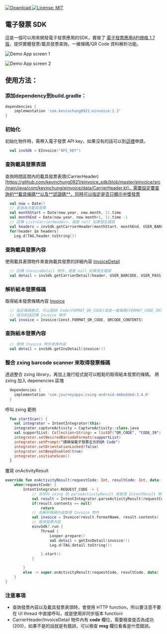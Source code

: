 [ ![Download](https://api.bintray.com/packages/kevinchung0921/Maven/einvoice_sdk/images/download.svg?version=1.3) ](https://bintray.com/kevinchung0921/Maven/einvoice_sdk/1.3/link)
[![License: MIT](https://img.shields.io/badge/License-MIT-yellow.svg)](https://opensource.org/licenses/MIT)

## 電子發票 SDK
這是一個可以用來開發電子發票應用的SDK，實做了 [電子發票應用API規格 1.7 版](https://www.einvoice.nat.gov.tw/home/DownLoad?fileName=1510206773173_0.pdf)，提供實體發票/載具發票查詢，一維條碼/QR Code 資料解析功能。


![Demo App screen 1](https://drive.google.com/uc?export=view&id=1-2JvgN3avYLnTfmDb2kjp8DPrHg9eveD)

![Demo App screen 2](https://drive.google.com/uc?export=view&id=172hO_1-Q8v70Exp7RipYOTotTtvK7SXu)


## 使用方法：

### 添加dependency到build.gradle：

```groovy
dependencies {
    implementation 'com.kevinchung0921:einvoice:1.3'
}
```
### 初始化

初始化物件時，需帶入電子發票 API key，如果沒有的話可以到[這裡](https://www.einvoice.nat.gov.tw/APCONSUMER/BTC605W/)申請。
```kotlin
  val invSdk = EInvoice("API_KEY")
```


### 查詢載具發票表頭

查詢時間區間內的載具發票表頭(CarrierHeader)[https://github.com/kevinchung0921/einvoice_sdk/blob/master/einvoice/src/main/java/com/kevinchung/einvoice/data/CarrierHeader.kt]，需要設定要查詢的**載具條碼**以及**認證碼**，同時可以指定是否只顯示中獎發票

```kotlin
  val now = Date()
  // 查詢本月載具發票
  val monthStart = Date(now.year, now.month, 1).time
  val monthEnd = Date(now.year, now.month+1, 1).time -1
  // 回傳 List<CarrierHeader>，或是 null 如果發生錯誤
  val headers = invSdk.getCarrierHeader(monthStart, monthEnd, USER_BARCODE, USER_PASS, false)
  for(header in headers)
    Log.d(TAG,header.toString())
```

### 查詢載具發票內容
使用載具表頭物件來查詢載具發票的詳細內容 [InvoiceDetail](https://github.com/kevinchung0921/einvoice_sdk/blob/master/einvoice/src/main/java/com/kevinchung/einvoice/data/InvoiceDetail.kt)
```kotlin
  // 回傳 InvoiceDetail 物件，或是 null 如果發生錯誤
  val detail = invSdk.getCarrierDetail(header, USER_BARCODE, USER_PASS)
```

### 解析紙本發票條碼
取得紙本發票條碼內容 [Invoice](https://github.com/kevinchung0921/einvoice_sdk/blob/master/einvoice/src/main/java/com/kevinchung/einvoice/data/Invoice.kt)
```kotlin
  // 指定條碼格式，可以是QR Code(FORMAT_QR_CODE)或是一維條碼(FORMAT_CODE_39)
  // 成功的話回傳 Invoice 物件
  val invoice = Invoice(Const.FORMAT_QR_CODE, QRCODE_CONTENTS)
```
### 查詢紙本發票內容

```kotlin
  // 使用 Invoice 物件查詢內容
  val detail = invSdk.getInvDetail(invoice!!)
```
### 整合 zxing barcode scanner 來取得發票條碼
透過整合 zxing library，再加上幾行程式就可以輕鬆的取得紙本發票的條碼。
將 zxing 加入 depenencies 區塊
```groovy
  dependencies {
    implementation 'com.journeyapps:zxing-android-embedded:3.4.0'
  }
```
呼叫 zxing 範例
```kotlin
  fun startScan() {
    val integrator = IntentIntegrator(this)
    integrator.captureActivity = CaptureActivity::class.java
    val supportList: Collection<String> = listOf("QR_CODE", "CODE_39")
    integrator.setDesiredBarcodeFormats(supportList)
    integrator.setPrompt("請掃描電子發票左方的QR Code")
    integrator.setOrientationLocked(false)
    integrator.setBeepEnabled(true)
    integrator.initiateScan()
  }
```
覆寫 onActivityResult
```kotlin
override fun onActivityResult(requestCode: Int, resultCode: Int, data: Intent?) {
    when(requestCode) {
        IntentIntegrator.REQUEST_CODE -> {
            // 先呼叫 zxing 的 parseActivityResult 來取得 IntentResult 物件
            val result = IntentIntegrator.parseActivityResult(requestCode, resultCode, data)
            if(result.contents == null)
                return
            // 先解析條碼內容取得 Invoice 物件    
            val invoice = Invoice(result.formatName, result.contents)
            // 取得發票內容
            einvSdk?.run {
                Thread {
                    Looper.prepare()
                    val detail = getInvDetail(invoice!!)
                    Log.d(TAG,detail.toString())

                }.start()
            }

        }
        else -> super.onActivityResult(requestCode, resultCode, data)
    }
}
```

### 注意事項
* 查詢發票內容以及載具發票表頭時，會使用 HTTP function，所以要注意不要在 UI thread 中直接呼叫，或是使用非同步版本 functioni
* CarrierHeader/InvoiceDetail 物件內有 **code** 欄位，需要檢查是否為成功(200)，如果不是的話就是有錯誤，可以檢查 **msg** 欄位看看是什麼錯誤。
